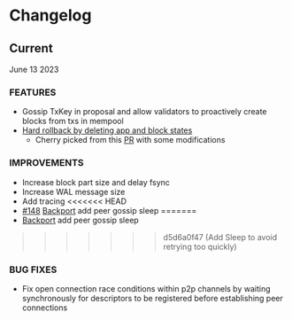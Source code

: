 # Changelog


## Current

June 13 2023

### FEATURES

- Gossip TxKey in proposal and allow validators to proactively create blocks from txs in mempool
- [Hard rollback by deleting app and block states](https://github.com/sei-protocol/sei-tendermint/pull/24)
    - Cherry picked from this [PR](https://github.com/tendermint/tendermint/pull/9261) with some modifications

### IMPROVEMENTS

- Increase block part size and delay fsync
- Increase WAL message size
- Add tracing
<<<<<<< HEAD
- [#148](https://github.com/sei-protocol/sei-tendermint/pull/148) [Backport](https://github.com/cometbft/cometbft/pull/241/files) add peer gossip sleep
=======
- [Backport](https://github.com/cometbft/cometbft/pull/241/files) add peer gossip sleep
>>>>>>> d5d6a0f47 (Add Sleep to avoid retrying too quickly)

### BUG FIXES

- Fix open connection race conditions within p2p channels by waiting synchronously for descriptors to be registered before establishing peer connections
